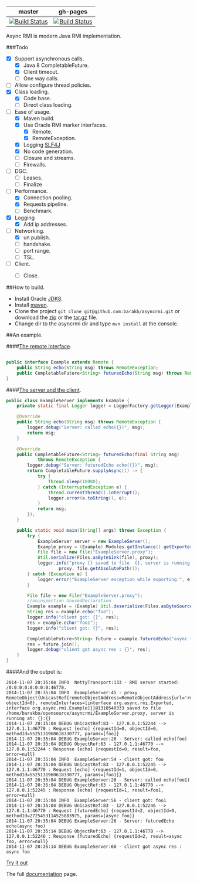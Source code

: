 master | gh-pages
-------|---------
[![Build Status](https://travis-ci.org/barakb/asyncrmi.svg?branch=master)](https://travis-ci.org/barakb/asyncrmi) | [![Build Status](https://travis-ci.org/barakb/asyncrmi.svg?branch=gh-pages)](https://travis-ci.org/barakb/asyncrmi)

Async RMI is modern Java RMI implementation.


###Todo
- [x] Support asynchronous calls.
  - [x] Java 8 CompletableFuture.
  - [x] Client timeout.
  - [ ] One way calls.
- [ ] Allow configure thread policies.
- [x] Class loading.
  - [x] Code base.
  - [ ] Direct class loading.
- [ ] Ease of usage.
  - [x] Maven build.
  - [x] Use Oracle RMI marker interfaces.
    - [x] Remote.
    - [x] RemoteException.
  - [x] Logging [SLF4J](http://www.slf4j.org/)
  - [x] No code generation.
  - [ ] Closure and streams.
  - [ ] Firewalls.
- [ ] DGC.
  - [ ] Leases.
  - [ ] Finalize
- [ ] Performance.
  - [x] Connection pooling.
  - [x] Requests pipeline.
  - [ ] Benchmark.
- [x] Logging
  - [x] Add ip addresses.
- [ ] Networking.
    - [x] un publish.
    - [ ] handshake.
    - [ ] port range.
    - [ ] TSL.
- [ ] Client.
   - [ ] Close.


##How to build.
- Install Oracle [JDK8](http://www.oracle.com/technetwork/java/javase/downloads/jdk8-downloads-2133151.html).
- Install [maven](http://maven.apache.org/).
- Clone the project `git clone git@github.com:barakb/asyncrmi.git` or download the [zip](https://github.com/barakb/asyncrmi/archive/master.zip) or the [tar.gz](https://github.com/barakb/asyncrmi/archive/master.tar.gz) file. 
- Change dir to the asyncrmi dir and type `mvn install` at the console.

##An example.

####[The remote interface](https://github.com/barakb/asyncrmi/blob/master/src/test/java/org/async/rmi/Example.java).
```java

public interface Example extends Remote {
    public String echo(String msg) throws RemoteException;
    public CompletableFuture<String> futuredEcho(String msg) throws RemoteException;
}
```

####[The server and the client](https://github.com/barakb/asyncrmi/blob/master/src/test/java/org/async/rmi/ExampleServer.java).
```java
public class ExampleServer implements Example {
    private static final Logger logger = LoggerFactory.getLogger(ExampleServer.class);

    @Override
    public String echo(String msg) throws RemoteException {
        logger.debug("Server: called echo({})", msg);
        return msg;
    }

    @Override
    public CompletableFuture<String> futuredEcho(final String msg)
            throws RemoteException {
        logger.debug("Server: futuredEcho echo({})", msg);
        return CompletableFuture.supplyAsync(() -> {
            try {
                Thread.sleep(10000);
            } catch (InterruptedException e) {
                Thread.currentThread().interrupt();
                logger.error(e.toString(), e);
            }
            return msg;
        });
    }

    public static void main(String[] args) throws Exception {
        try {
            ExampleServer server = new ExampleServer();
            Example proxy = (Example) Modules.getInstance().getExporter().export(server);
            File file = new File("ExampleServer.proxy");
            Util.serialize(Files.asByteSink(file), proxy);
            logger.info("proxy {} saved to file  {}, server is running at: {}:{}",
                    proxy, file.getAbsolutePath());
        } catch (Exception e) {
            logger.error("ExampleServer exception while exporting:", e);
        }

        File file = new File("ExampleServer.proxy");
        //noinspection UnusedDeclaration
        Example example = (Example) Util.deserialize(Files.asByteSource(file));
        String res = example.echo("foo");
        logger.info("client got: {}", res);
        res = example.echo("foo1");
        logger.info("client got: {}", res);

        CompletableFuture<String> future = example.futuredEcho("async foo");
        res = future.join();
        logger.debug("client got async res : {}", res);
    }
}
```

####And the output is:
```
2014-11-07 20:35:04 INFO  NettyTransport:133 - RMI server started: /0:0:0:0:0:0:0:0:46770.
2014-11-07 20:35:04 INFO  ExampleServer:45 - proxy RemoteObject{UnicastRef{remoteObjectAddress=RemoteObjectAddress{url='rmi://127.0.1.1:46770', objectId=0}, remoteInterfaces=[interface org.async.rmi.Exported, interface org.async.rmi.Example]}}@1310540333 saved to file  /home/barakbo/opensource/asyncrmi/ExampleServer.proxy, server is running at: {}:{}
2014-11-07 20:35:04 DEBUG UnicastRef:83 - 127.0.0.1:52244 --> 127.0.1.1:46770 : Request [echo] {requestId=0, objectId=0, methodId=5525131960618330777, params=[foo]}
2014-11-07 20:35:04 DEBUG ExampleServer:20 - Server: called echo(foo)
2014-11-07 20:35:04 DEBUG ObjectRef:63 - 127.0.1.1:46770 --> 127.0.0.1:52244 : Response [echo] {requestId=0, result=foo, error=null}
2014-11-07 20:35:04 INFO  ExampleServer:54 - client got: foo
2014-11-07 20:35:04 DEBUG UnicastRef:83 - 127.0.0.1:52245 --> 127.0.1.1:46770 : Request [echo] {requestId=1, objectId=0, methodId=5525131960618330777, params=[foo1]}
2014-11-07 20:35:04 DEBUG ExampleServer:20 - Server: called echo(foo1)
2014-11-07 20:35:04 DEBUG ObjectRef:63 - 127.0.1.1:46770 --> 127.0.0.1:52245 : Response [echo] {requestId=1, result=foo1, error=null}
2014-11-07 20:35:04 INFO  ExampleServer:56 - client got: foo1
2014-11-07 20:35:04 DEBUG UnicastRef:83 - 127.0.0.1:52246 --> 127.0.1.1:46770 : Request [futuredEcho] {requestId=2, objectId=0, methodId=2725453114525883975, params=[async foo]}
2014-11-07 20:35:04 DEBUG ExampleServer:26 - Server: futuredEcho echo(async foo)
2014-11-07 20:35:14 DEBUG ObjectRef:63 - 127.0.1.1:46770 --> 127.0.0.1:52246 : Response [futuredEcho] {requestId=2, result=async foo, error=null}
2014-11-07 20:35:14 DEBUG ExampleServer:60 - client got async res : async foo
```
[Try it out](https://github.com/barakb/asyncrmi/blob/master/src/test/java/org/async/rmi/ExampleServer.java)


The full [documentation](http://barakb.github.io/asyncrmi) page.